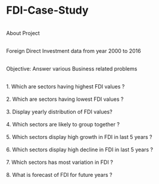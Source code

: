 # FDI-Case-Study

<br>About Project</br>

<br>Foreign Direct Investment data from year 2000 to 2016 </br>

<br>Objective: Answer various Business related problems </br>

<br>1. Which are sectors having highest FDI values ? </br>
<br>2. Which are sectors having lowest FDI values ? </br>
<br>3. Display yearly distribution of FDI values? </br>
<br>4. Which sectors are likely to group together ?</br>
<br>5. Which sectors display high growth in FDI in last 5 years ? </br>
<br>6. Which sectors display high decline in FDI in last 5 years ? </br>
<br>7. Which sectors has most variation in FDI ? </br>
<br>8. What is forecast of FDI for future years ? </br>

